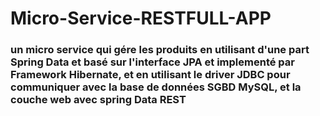 # Micro-Service-RESTFULL-APP
### un micro service qui gére les produits  en utilisant d'une part Spring Data et basé sur l'interface JPA et implementé par Framework Hibernate, et en utilisant le driver JDBC pour communiquer avec la base de données SGBD MySQL, et la couche web avec spring Data REST 
